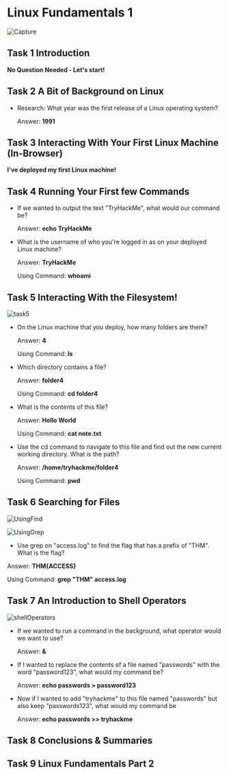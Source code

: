 # Linux Fundamentals 1

![Capture](https://user-images.githubusercontent.com/51766689/134958150-272c7557-dad6-426c-84fa-6b2e1c6a84ab.PNG)

## Task 1 Introduction

**No Question Needed - Let's start!**

## Task 2 A Bit of Background on Linux

* Research: What year was the first release of a Linux operating system?

    Answer: **1991**

## Task 3 Interacting With Your First Linux Machine (In-Browser)

**I've deployed my first Linux machine!**

## Task 4 Running Your First few Commands

* If we wanted to output the text "TryHackMe", what would our command be?

    Answer: **echo TryHackMe**

* What is the username of who you're logged in as on your deployed Linux machine?

    Answer: **TryHackMe** 
    
    Using Command: **whoami** 

## Task 5 Interacting With the Filesystem!

![task5](https://user-images.githubusercontent.com/51766689/135131232-6f58065c-f8da-41a5-8ff4-9c571460d754.PNG)

* On the Linux machine that you deploy, how many folders are there?

    Answer: **4** 
    
    Using Command: **ls**

* Which directory contains a file? 

    Answer: **folder4** 
    
    Using Command: **cd folder4**

* What is the contents of this file?

    Answer: **Hello World** 
    
    Using Command: **cat note.txt**

* Use the cd command to navigate to this file and find out the new current working directory. What is the path?

    Answer: **/home/tryhackme/folder4**
    
    Using Command: **pwd**


## Task 6 Searching for Files

![UsingFind](https://user-images.githubusercontent.com/51766689/135303938-55e90637-d420-438b-9cb8-49ede756e9fb.PNG)

![UsingGrep](https://user-images.githubusercontent.com/51766689/135303934-c63ad10b-e942-478d-8b2e-77f9bab528e8.PNG)

* Use grep on "access.log" to find the flag that has a prefix of "THM". What is the flag?

 Answer: **THM{ACCESS}** 
 
 Using Command: **grep "THM" access.log**

## Task 7 An Introduction to Shell Operators

![shellOperators](https://user-images.githubusercontent.com/51766689/135306941-db3dc381-0f09-4bd9-9ce5-e514be733fa1.PNG)

* If we wanted to run a command in the background, what operator would we want to use? 

  Answer: **&**

* If I wanted to replace the contents of a file named "passwords" with the word "password123", what would my command be?

  Answer: **echo passwords > password123**

* Now if I wanted to add "tryhackme" to this file named "passwords" but also keep "passwords123", what would my command be

  Answer: **echo passwords >> tryhackme**


## Task 8 Conclusions & Summaries

## Task 9 Linux Fundamentals Part 2